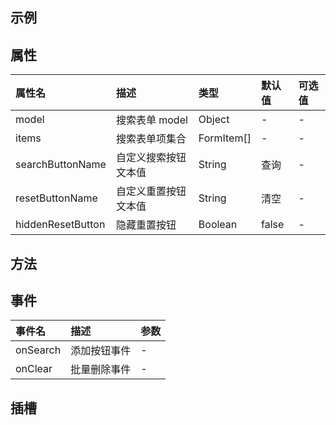 <script setup>
import Search from "../../../src/views/search/index.vue";
</script>

## 示例

<Search></Search>

## 属性

| 属性名            | 描述                 | 类型       | 默认值 | 可选值 |
| :---------------- | :------------------- | :--------- | :----- | :----- |
| model             | 搜索表单 model       | Object     | -      | -      |
| items             | 搜索表单项集合       | FormItem[] | -      | -      |
| searchButtonName  | 自定义搜索按钮文本值 | String     | 查询   | -      |
| resetButtonName   | 自定义重置按钮文本值 | String     | 清空   | -      |
| hiddenResetButton | 隐藏重置按钮         | Boolean    | false  | -      |

## 方法

## 事件

| 事件名   | 描述         | 参数 |
| :------- | :----------- | :--- |
| onSearch | 添加按钮事件 | -    |
| onClear  | 批量删除事件 | -    |

## 插槽

